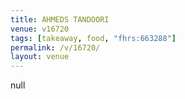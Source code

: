 ```yaml
---
title: AHMEDS TANDOORI
venue: v16720
tags: [takeaway, food, "fhrs:663288"]
permalink: /v/16720/
layout: venue
---
```

null